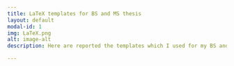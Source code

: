 ```yaml
---
title: LaTeX templates for BS and MS thesis
layout: default
modal-id: 1
img: LaTeX.png
alt: image-alt
description: Here are reported the templates which I used for my BS and MS thesis. The second one is an evolution of the other and it is richer. Those are not official templates and they can be adapted to different requirements. <div class="row"> <p>[MS] Michieli U., "Link Prediction on Real and Synthetic Complex Networks", MS Thesis in Telecommunication Engineering, Department of Information Engineering, University of Padova, September 2018, <a href="download/master_thesis.pdf" style="color:gray">[PDF]</a>, <a href="download/master_template.zip" style="color:gray">[LaTeX template]</a> <a href="download/master_slides.pdf" style="color:gray">[slides]</a>. <br/> </p> <p>[BS] Michieli U., "Correlation and Coherence Analysis between EEG and EMG signals", BS Thesis in Information Engineering, Department of Information Engineering, University of Padova, July 2016, <a href="download/bachelor_thesis.pdf" style="color:gray">[PDF]</a> <a href="download/bachelor_template.zip" style="color:gray">[LaTeX template]</a> <a href="download/bachelor_slides.pdf" style="color:gray">[slides]</a>. <br/> </p> </div>

---
```

